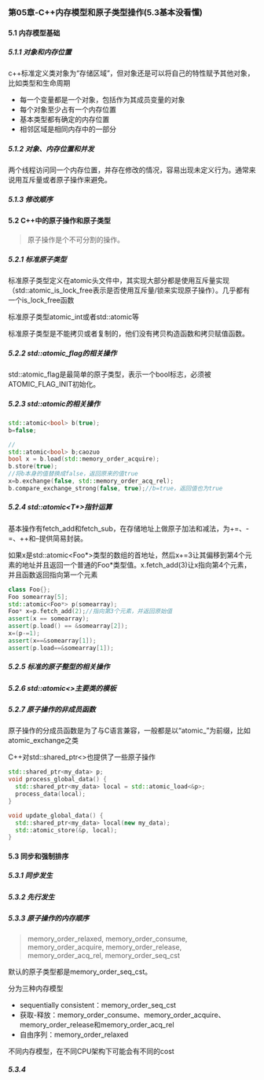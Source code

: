 ### 第05章-C++内存模型和原子类型操作(5.3基本没看懂)

#### 5.1 内存模型基础

##### 5.1.1 对象和内存位置

c++标准定义类对象为“存储区域”，但对象还是可以将自己的特性赋予其他对象，比如类型和生命周期

- 每一个变量都是一个对象，包括作为其成员变量的对象
- 每个对象至少占有一个内存位置
- 基本类型都有确定的内存位置
- 相邻区域是相同内存中的一部分

##### 5.1.2 对象、内存位置和并发

两个线程访问同一个内存位置，并存在修改的情况，容易出现未定义行为。通常来说用互斥量或者原子操作来避免。

##### 5.1.3 修改顺序

#### 5.2 C++中的原子操作和原子类型

> 原子操作是个不可分割的操作。

##### 5.2.1 标准原子类型

标准原子类型定义在atomic头文件中，其实现大部分都是使用互斥量实现（std::atomic_is_lock_free表示是否使用互斥量/锁来实现原子操作）。几乎都有一个is_lock_free函数

标准原子类型atomic_int或者std::atomic<int>等

标准原子类型是不能拷贝或者复制的，他们没有拷贝构造函数和拷贝赋值函数。

##### 5.2.2 std::atomic_flag的相关操作

std::atomic_flag是最简单的原子类型，表示一个bool标志，必须被ATOMIC_FLAG_INIT初始化。

##### 5.2.3 std::atomic的相关操作

```c++
std::atomic<bool> b(true);
b=false;

//
std::atomic<bool> b;caozuo
bool x = b.load(std::memory_order_acquire);
b.store(true);
//将b本身的值替换成false，返回原来的值true
x=b.exchange(false, std::memory_order_acq_rel);
b.compare_exchange_strong(false, true);//b=true，返回值也为true
```

##### 5.2.4 std::atomic<T*>指针运算

基本操作有fetch_add和fetch_sub，在存储地址上做原子加法和减法，为+=、-=、++和–提供简易封装。

如果x是std::atomic<Foo*>类型的数组的首地址，然后x+=3让其偏移到第4个元素的地址并且返回一个普通的Foo\*类型值。x.fetch_add(3)让x指向第4个元素，并且函数返回指向第一个元素

```c++
class Foo{};
Foo somearray[5];
std::atomic<Foo*> p(somearray);
Foo* x=p.fetch_add(2);//指向第3个元素，并返回原始值
assert(x == somearray);
assert(p.load() == &somearray[2]);
x=(p-=1);
assert(x==&somearray[1]);
assert(p.load==&somearray[1]);
```

##### 5.2.5 标准的原子整型的相关操作

##### 5.2.6 std::atomic<>主要类的模板

##### 5.2.7 原子操作的非成员函数

原子操作的分成员函数是为了与C语言兼容，一般都是以“atomic_”为前缀，比如atomic_exchange之类

C++对std::shared_ptr<>也提供了一些原子操作

```c++
std::shared_ptr<my_data> p;
void process_global_data() {
  std::shared_ptr<my_data> local = std::atomic_load<&p>;
  process_data(local);
}

void update_global_data() {
  std::shared_ptr<my_data> local(new my_data);
  std::atomic_store(&p, local);
}
```

#### 5.3 同步和强制排序

##### 5.3.1 同步发生

##### 5.3.2 先行发生

##### 5.3.3 原子操作的内存顺序

> memory_order_relaxed, memory_order_consume, memory_order_acquire, memory_order_release, memory_order_acq_rel, memory_order_seq_cst

默认的原子类型都是memory_order_seq_cst。

分为三种内存模型

- sequentially consistent：memory_order_seq_cst
- 获取-释放：memory_order_consume、memory_order_acquire、memory_order_release和memory_order_acq_rel
- 自由序列：memory_order_relaxed

不同内存模型，在不同CPU架构下可能会有不同的cost

##### 5.3.4 